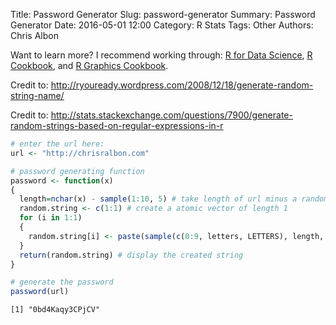 Title: Password Generator
Slug: password-generator
Summary: Password Generator
Date: 2016-05-01 12:00
Category: R Stats
Tags: Other
Authors: Chris Albon

Want to learn more? I recommend working through: [R for Data Science](http://amzn.to/2myxnhi), [R Cookbook](http://amzn.to/2lF6hkb), and [R Graphics Cookbook](http://amzn.to/2m0fcPL).

Credit to: http://ryouready.wordpress.com/2008/12/18/generate-random-string-name/

Credit to: http://stats.stackexchange.com/questions/7900/generate-random-strings-based-on-regular-expressions-in-r


```R
# enter the url here:
url <- "http://chrisralbon.com"
```


```R
# password generating function
password <- function(x)
{
  length=nchar(x) - sample(1:10, 5) # take length of url minus a random five digit number
  random.string <- c(1:1) # create a atomic vector of length 1
  for (i in 1:1)
  {
    random.string[i] <- paste(sample(c(0:9, letters, LETTERS), length, replace=TRUE), collapse="") # for that vector add random upper and lower case numbers, with replacement of length "length"
  }
  return(random.string) # display the created string
}
```


```R
# generate the password
password(url)
```




    [1] "0bd4Kaqy3CPjCV"
